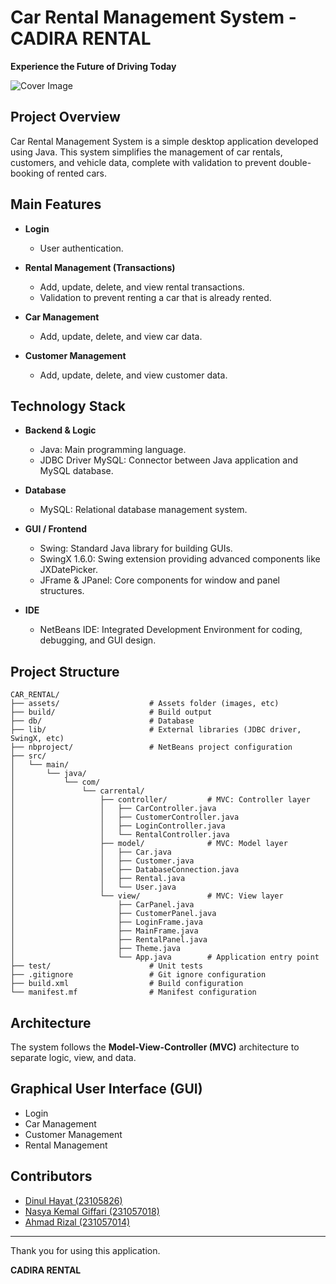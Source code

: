 # Car Rental Management System - CADIRA RENTAL

**Experience the Future of Driving Today**

![Cover Image](assets/cover.png)

## Project Overview

Car Rental Management System is a simple desktop application developed using Java. This system simplifies the management of car rentals, customers, and vehicle data, complete with validation to prevent double-booking of rented cars.

## Main Features

- **Login**
  - User authentication.

- **Rental Management (Transactions)**
  - Add, update, delete, and view rental transactions.
  - Validation to prevent renting a car that is already rented.

- **Car Management**
  - Add, update, delete, and view car data.

- **Customer Management**
  - Add, update, delete, and view customer data.

## Technology Stack

- **Backend & Logic**
  - Java: Main programming language.
  - JDBC Driver MySQL: Connector between Java application and MySQL database.

- **Database**
  - MySQL: Relational database management system.

- **GUI / Frontend**
  - Swing: Standard Java library for building GUIs.
  - SwingX 1.6.0: Swing extension providing advanced components like JXDatePicker.
  - JFrame & JPanel: Core components for window and panel structures.

- **IDE**
  - NetBeans IDE: Integrated Development Environment for coding, debugging, and GUI design.

## Project Structure

```
CAR_RENTAL/
├── assets/                    # Assets folder (images, etc)
├── build/                     # Build output
├── db/                        # Database
├── lib/                       # External libraries (JDBC driver, SwingX, etc)
├── nbproject/                 # NetBeans project configuration
├── src/
│   └── main/
│       └── java/
│           └── com/
│               └── carrental/
│                   ├── controller/         # MVC: Controller layer
│                   │   ├── CarController.java
│                   │   ├── CustomerController.java
│                   │   ├── LoginController.java
│                   │   └── RentalController.java
│                   ├── model/              # MVC: Model layer
│                   │   ├── Car.java
│                   │   ├── Customer.java
│                   │   ├── DatabaseConnection.java
│                   │   ├── Rental.java
│                   │   └── User.java
│                   └── view/               # MVC: View layer
│                       ├── CarPanel.java
│                       ├── CustomerPanel.java
│                       ├── LoginFrame.java
│                       ├── MainFrame.java
│                       ├── RentalPanel.java
│                       ├── Theme.java
│                       └── App.java        # Application entry point
├── test/                      # Unit tests
├── .gitignore                 # Git ignore configuration
├── build.xml                  # Build configuration
└── manifest.mf                # Manifest configuration
```

## Architecture

The system follows the **Model-View-Controller (MVC)** architecture to separate logic, view, and data.

## Graphical User Interface (GUI)

- Login
- Car Management
- Customer Management
- Rental Management

## Contributors

- [Dinul Hayat (23105826)](https://github.com/DinulHyt)
- [Nasya Kemal Giffari (231057018)](https://github.com/KemalNasya)
- [Ahmad Rizal (231057014)](https://github.com/ahmadrizal1st)

---

Thank you for using this application.

**CADIRA RENTAL**